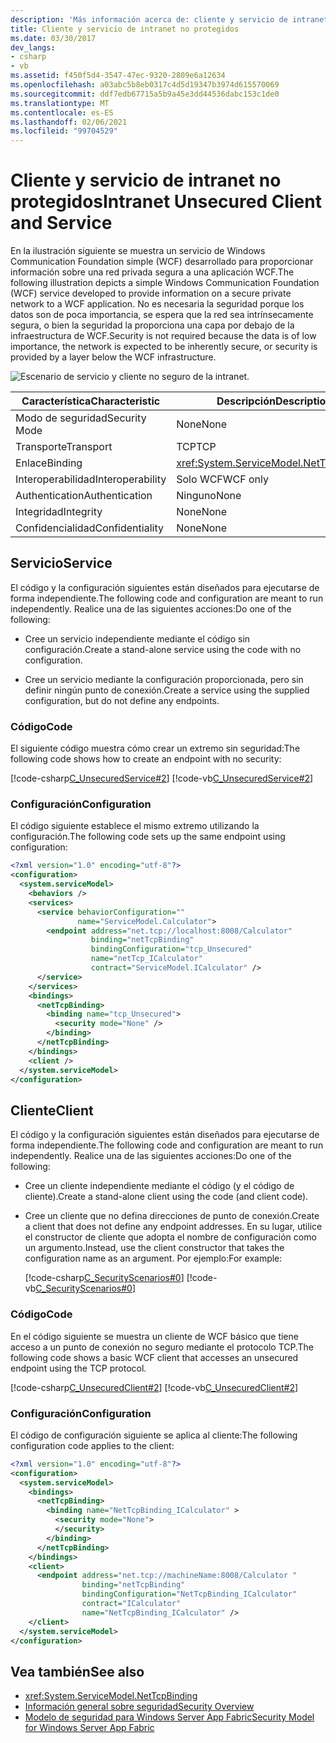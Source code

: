 ```yaml
---
description: 'Más información acerca de: cliente y servicio de intranet no protegidos'
title: Cliente y servicio de intranet no protegidos
ms.date: 03/30/2017
dev_langs:
- csharp
- vb
ms.assetid: f450f5d4-3547-47ec-9320-2809e6a12634
ms.openlocfilehash: a03abc5b8eb0317c4d5d19347b3974d615570069
ms.sourcegitcommit: ddf7edb67715a5b9a45e3dd44536dabc153c1de0
ms.translationtype: MT
ms.contentlocale: es-ES
ms.lasthandoff: 02/06/2021
ms.locfileid: "99704529"
---
```

# <a name="intranet-unsecured-client-and-service"></a><span data-ttu-id="2f06b-103">Cliente y servicio de intranet no protegidos</span><span class="sxs-lookup"><span data-stu-id="2f06b-103">Intranet Unsecured Client and Service</span></span>

<span data-ttu-id="2f06b-104">En la ilustración siguiente se muestra un servicio de Windows Communication Foundation simple (WCF) desarrollado para proporcionar información sobre una red privada segura a una aplicación WCF.</span><span class="sxs-lookup"><span data-stu-id="2f06b-104">The following illustration depicts a simple Windows Communication Foundation (WCF) service developed to provide information on a secure private network to a WCF application.</span></span> <span data-ttu-id="2f06b-105">No es necesaria la seguridad porque los datos son de poca importancia, se espera que la red sea intrínsecamente segura, o bien la seguridad la proporciona una capa por debajo de la infraestructura de WCF.</span><span class="sxs-lookup"><span data-stu-id="2f06b-105">Security is not required because the data is of low importance, the network is expected to be inherently secure, or security is provided by a layer below the WCF infrastructure.</span></span>  
  
 ![Escenario de servicio y cliente no seguro de la intranet.](./media/intranet-unsecured-client-and-service/unsecured-web-client-service.gif)  
  
|<span data-ttu-id="2f06b-107">Característica</span><span class="sxs-lookup"><span data-stu-id="2f06b-107">Characteristic</span></span>|<span data-ttu-id="2f06b-108">Descripción</span><span class="sxs-lookup"><span data-stu-id="2f06b-108">Description</span></span>|  
|--------------------|-----------------|  
|<span data-ttu-id="2f06b-109">Modo de seguridad</span><span class="sxs-lookup"><span data-stu-id="2f06b-109">Security Mode</span></span>|<span data-ttu-id="2f06b-110">None</span><span class="sxs-lookup"><span data-stu-id="2f06b-110">None</span></span>|  
|<span data-ttu-id="2f06b-111">Transporte</span><span class="sxs-lookup"><span data-stu-id="2f06b-111">Transport</span></span>|<span data-ttu-id="2f06b-112">TCP</span><span class="sxs-lookup"><span data-stu-id="2f06b-112">TCP</span></span>|  
|<span data-ttu-id="2f06b-113">Enlace</span><span class="sxs-lookup"><span data-stu-id="2f06b-113">Binding</span></span>|<xref:System.ServiceModel.NetTcpBinding>|  
|<span data-ttu-id="2f06b-114">Interoperabilidad</span><span class="sxs-lookup"><span data-stu-id="2f06b-114">Interoperability</span></span>|<span data-ttu-id="2f06b-115">Solo WCF</span><span class="sxs-lookup"><span data-stu-id="2f06b-115">WCF only</span></span>|  
|<span data-ttu-id="2f06b-116">Authentication</span><span class="sxs-lookup"><span data-stu-id="2f06b-116">Authentication</span></span>|<span data-ttu-id="2f06b-117">Ninguno</span><span class="sxs-lookup"><span data-stu-id="2f06b-117">None</span></span>|  
|<span data-ttu-id="2f06b-118">Integridad</span><span class="sxs-lookup"><span data-stu-id="2f06b-118">Integrity</span></span>|<span data-ttu-id="2f06b-119">None</span><span class="sxs-lookup"><span data-stu-id="2f06b-119">None</span></span>|  
|<span data-ttu-id="2f06b-120">Confidencialidad</span><span class="sxs-lookup"><span data-stu-id="2f06b-120">Confidentiality</span></span>|<span data-ttu-id="2f06b-121">None</span><span class="sxs-lookup"><span data-stu-id="2f06b-121">None</span></span>|  
  
## <a name="service"></a><span data-ttu-id="2f06b-122">Servicio</span><span class="sxs-lookup"><span data-stu-id="2f06b-122">Service</span></span>  

 <span data-ttu-id="2f06b-123">El código y la configuración siguientes están diseñados para ejecutarse de forma independiente.</span><span class="sxs-lookup"><span data-stu-id="2f06b-123">The following code and configuration are meant to run independently.</span></span> <span data-ttu-id="2f06b-124">Realice una de las siguientes acciones:</span><span class="sxs-lookup"><span data-stu-id="2f06b-124">Do one of the following:</span></span>  
  
- <span data-ttu-id="2f06b-125">Cree un servicio independiente mediante el código sin configuración.</span><span class="sxs-lookup"><span data-stu-id="2f06b-125">Create a stand-alone service using the code with no configuration.</span></span>  
  
- <span data-ttu-id="2f06b-126">Cree un servicio mediante la configuración proporcionada, pero sin definir ningún punto de conexión.</span><span class="sxs-lookup"><span data-stu-id="2f06b-126">Create a service using the supplied configuration, but do not define any endpoints.</span></span>  
  
### <a name="code"></a><span data-ttu-id="2f06b-127">Código</span><span class="sxs-lookup"><span data-stu-id="2f06b-127">Code</span></span>  

 <span data-ttu-id="2f06b-128">El siguiente código muestra cómo crear un extremo sin seguridad:</span><span class="sxs-lookup"><span data-stu-id="2f06b-128">The following code shows how to create an endpoint with no security:</span></span>  
  
 [!code-csharp[C_UnsecuredService#2](../../../../samples/snippets/csharp/VS_Snippets_CFX/c_unsecuredservice/cs/source.cs#2)]
 [!code-vb[C_UnsecuredService#2](../../../../samples/snippets/visualbasic/VS_Snippets_CFX/c_unsecuredservice/vb/source.vb#2)]  
  
### <a name="configuration"></a><span data-ttu-id="2f06b-129">Configuración</span><span class="sxs-lookup"><span data-stu-id="2f06b-129">Configuration</span></span>  

 <span data-ttu-id="2f06b-130">El código siguiente establece el mismo extremo utilizando la configuración.</span><span class="sxs-lookup"><span data-stu-id="2f06b-130">The following code sets up the same endpoint using configuration:</span></span>  
  
```xml  
<?xml version="1.0" encoding="utf-8"?>  
<configuration>  
  <system.serviceModel>  
    <behaviors />  
    <services>  
      <service behaviorConfiguration=""
               name="ServiceModel.Calculator">  
        <endpoint address="net.tcp://localhost:8008/Calculator"
                  binding="netTcpBinding"  
                  bindingConfiguration="tcp_Unsecured"
                  name="netTcp_ICalculator"  
                  contract="ServiceModel.ICalculator" />  
      </service>  
    </services>  
    <bindings>  
      <netTcpBinding>  
        <binding name="tcp_Unsecured">  
          <security mode="None" />  
        </binding>  
      </netTcpBinding>  
    </bindings>  
    <client />  
  </system.serviceModel>  
</configuration>  
```  
  
## <a name="client"></a><span data-ttu-id="2f06b-131">Cliente</span><span class="sxs-lookup"><span data-stu-id="2f06b-131">Client</span></span>  

 <span data-ttu-id="2f06b-132">El código y la configuración siguientes están diseñados para ejecutarse de forma independiente.</span><span class="sxs-lookup"><span data-stu-id="2f06b-132">The following code and configuration are meant to run independently.</span></span> <span data-ttu-id="2f06b-133">Realice una de las siguientes acciones:</span><span class="sxs-lookup"><span data-stu-id="2f06b-133">Do one of the following:</span></span>  
  
- <span data-ttu-id="2f06b-134">Cree un cliente independiente mediante el código (y el código de cliente).</span><span class="sxs-lookup"><span data-stu-id="2f06b-134">Create a stand-alone client using the code (and client code).</span></span>  
  
- <span data-ttu-id="2f06b-135">Cree un cliente que no defina direcciones de punto de conexión.</span><span class="sxs-lookup"><span data-stu-id="2f06b-135">Create a client that does not define any endpoint addresses.</span></span> <span data-ttu-id="2f06b-136">En su lugar, utilice el constructor de cliente que adopta el nombre de configuración como un argumento.</span><span class="sxs-lookup"><span data-stu-id="2f06b-136">Instead, use the client constructor that takes the configuration name as an argument.</span></span> <span data-ttu-id="2f06b-137">Por ejemplo:</span><span class="sxs-lookup"><span data-stu-id="2f06b-137">For example:</span></span>  
  
     [!code-csharp[C_SecurityScenarios#0](../../../../samples/snippets/csharp/VS_Snippets_CFX/c_securityscenarios/cs/source.cs#0)]
     [!code-vb[C_SecurityScenarios#0](../../../../samples/snippets/visualbasic/VS_Snippets_CFX/c_securityscenarios/vb/source.vb#0)]  
  
### <a name="code"></a><span data-ttu-id="2f06b-138">Código</span><span class="sxs-lookup"><span data-stu-id="2f06b-138">Code</span></span>  

 <span data-ttu-id="2f06b-139">En el código siguiente se muestra un cliente de WCF básico que tiene acceso a un punto de conexión no seguro mediante el protocolo TCP.</span><span class="sxs-lookup"><span data-stu-id="2f06b-139">The following code shows a basic WCF client that accesses an unsecured endpoint using the TCP protocol.</span></span>  
  
 [!code-csharp[C_UnsecuredClient#2](../../../../samples/snippets/csharp/VS_Snippets_CFX/c_unsecuredclient/cs/source.cs#2)]
 [!code-vb[C_UnsecuredClient#2](../../../../samples/snippets/visualbasic/VS_Snippets_CFX/c_unsecuredclient/vb/source.vb#2)]  
  
### <a name="configuration"></a><span data-ttu-id="2f06b-140">Configuración</span><span class="sxs-lookup"><span data-stu-id="2f06b-140">Configuration</span></span>  

 <span data-ttu-id="2f06b-141">El código de configuración siguiente se aplica al cliente:</span><span class="sxs-lookup"><span data-stu-id="2f06b-141">The following configuration code applies to the client:</span></span>  
  
```xml  
<?xml version="1.0" encoding="utf-8"?>  
<configuration>  
  <system.serviceModel>  
    <bindings>  
      <netTcpBinding>  
        <binding name="NetTcpBinding_ICalculator" >  
          <security mode="None">  
          </security>  
        </binding>  
      </netTcpBinding>  
    </bindings>  
    <client>  
      <endpoint address="net.tcp://machineName:8008/Calculator "  
                binding="netTcpBinding"
                bindingConfiguration="NetTcpBinding_ICalculator"  
                contract="ICalculator"
                name="NetTcpBinding_ICalculator" />  
    </client>  
  </system.serviceModel>  
</configuration>  
```  
  
## <a name="see-also"></a><span data-ttu-id="2f06b-142">Vea también</span><span class="sxs-lookup"><span data-stu-id="2f06b-142">See also</span></span>

- <xref:System.ServiceModel.NetTcpBinding>
- [<span data-ttu-id="2f06b-143">Información general sobre seguridad</span><span class="sxs-lookup"><span data-stu-id="2f06b-143">Security Overview</span></span>](security-overview.md)
- <span data-ttu-id="2f06b-144">[Modelo de seguridad para Windows Server App Fabric](/previous-versions/appfabric/ee677202(v=azure.10))</span><span class="sxs-lookup"><span data-stu-id="2f06b-144">[Security Model for Windows Server App Fabric](/previous-versions/appfabric/ee677202(v=azure.10))</span></span>
